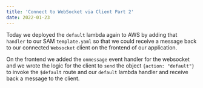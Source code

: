 ```yaml
---
title: 'Connect to WebSocket via Client Part 2'
date: 2022-01-23
---
```


Today we deployed the `default` lambda again to AWS by adding that `handler` to our SAM `template.yaml` so that we could receive a message back to our connected `Websocket` client on the frontend of our application.

On the frontend we added the `onmessage` event handler for the websocket and we wrote the logic for the client to `send` the object `{action: "default"}` to invoke the `$default` route and our `default` lambda handler and receive back a message to the client.
